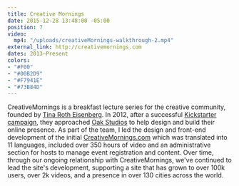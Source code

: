 ```yaml
---
title: Creative Mornings
date: 2015-12-28 13:48:00 -05:00
position: 7
video:
  mp4: "/uploads/creativeMornings-walkthrough-2.mp4"
external_link: http://creativemornings.com
dates: 2013–Present
colors:
- "#F00"
- "#00B2D9"
- "#F7941E"
- "#73B84D"
---
```


CreativeMornings is a breakfast lecture series for the creative community, founded by [Tina Roth Eisenberg](http://www.swiss-miss.com/). In 2012, after a successful [Kickstarter campaign](https://www.kickstarter.com/projects/swissmiss/creativemornings-creating-an-archive), they approached [Oak Studios](http://oak.is) to help design and build their online presence. As part of the team, I led the design and front-end development of the initial [CreativeMornings.com](http://creativemornings.com) which was translated into 11 languages, included over 350 hours of video and an administrative section for hosts to manage event registration and content. Over time, through our ongoing relationship with CreativeMornings, we've continued to lead the site's development, supporting a site that has grown to over 100k users, over 2k videos, and a presence in over 130 cities across the world.